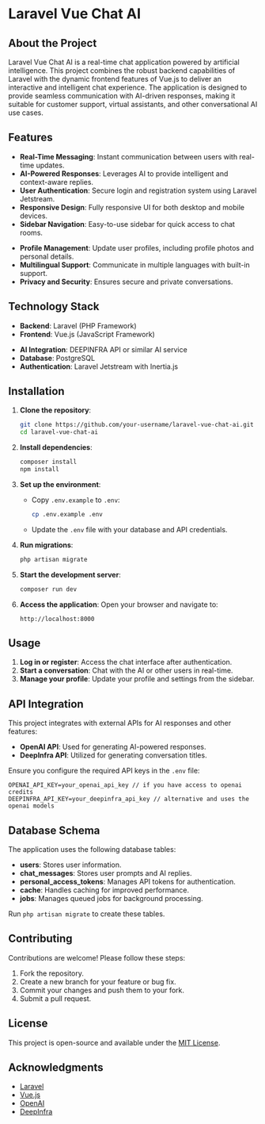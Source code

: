 # Laravel Vue Chat AI

## About the Project

Laravel Vue Chat AI is a real-time chat application powered by artificial intelligence. This project combines the robust backend capabilities of Laravel with the dynamic frontend features of Vue.js to deliver an interactive and intelligent chat experience. The application is designed to provide seamless communication with AI-driven responses, making it suitable for customer support, virtual assistants, and other conversational AI use cases.

## Features

- **Real-Time Messaging**: Instant communication between users with real-time updates.
- **AI-Powered Responses**: Leverages AI to provide intelligent and context-aware replies.
- **User Authentication**: Secure login and registration system using Laravel Jetstream.
- **Responsive Design**: Fully responsive UI for both desktop and mobile devices.
- **Sidebar Navigation**: Easy-to-use sidebar for quick access to chat rooms.
<!-- - **Team Management**: Manage multiple teams and switch between them effortlessly. -->
- **Profile Management**: Update user profiles, including profile photos and personal details.
- **Multilingual Support**: Communicate in multiple languages with built-in support.
- **Privacy and Security**: Ensures secure and private conversations.

## Technology Stack

- **Backend**: Laravel (PHP Framework)
- **Frontend**: Vue.js (JavaScript Framework)
<!-- - **Real-Time Communication**: Laravel Echo and Pusher -->
- **AI Integration**: DEEPINFRA API or similar AI service
- **Database**: PostgreSQL
- **Authentication**: Laravel Jetstream with Inertia.js

## Installation

1. **Clone the repository**:
   ```bash
   git clone https://github.com/your-username/laravel-vue-chat-ai.git
   cd laravel-vue-chat-ai
   ```

2. **Install dependencies**:
   ```bash
   composer install
   npm install
   ```

3. **Set up the environment**:
   - Copy `.env.example` to `.env`:
     ```bash
     cp .env.example .env
     ```
   - Update the `.env` file with your database and API credentials.

4. **Run migrations**:
   ```bash
   php artisan migrate
   ```

5. **Start the development server**:
   ```bash
   composer run dev
   ```

6. **Access the application**:
   Open your browser and navigate to:
   ```
   http://localhost:8000
   ```

## Usage

1. **Log in or register**: Access the chat interface after authentication.
2. **Start a conversation**: Chat with the AI or other users in real-time.
3. **Manage your profile**: Update your profile and settings from the sidebar.

## API Integration

This project integrates with external APIs for AI responses and other features:
- **OpenAI API**: Used for generating AI-powered responses.
- **DeepInfra API**: Utilized for generating conversation titles.

Ensure you configure the required API keys in the `.env` file:
```env
OPENAI_API_KEY=your_openai_api_key // if you have access to openai credits
DEEPINFRA_API_KEY=your_deepinfra_api_key // alternative and uses the openai models
```

## Database Schema

The application uses the following database tables:
- **users**: Stores user information.
- **chat_messages**: Stores user prompts and AI replies.
- **personal_access_tokens**: Manages API tokens for authentication.
- **cache**: Handles caching for improved performance.
- **jobs**: Manages queued jobs for background processing.

Run `php artisan migrate` to create these tables.

## Contributing

Contributions are welcome! Please follow these steps:
1. Fork the repository.
2. Create a new branch for your feature or bug fix.
3. Commit your changes and push them to your fork.
4. Submit a pull request.

## License

This project is open-source and available under the [MIT License](LICENSE).

## Acknowledgments

- [Laravel](https://laravel.com/)
- [Vue.js](https://vuejs.org/)
- [OpenAI](https://openai.com/)
- [DeepInfra](https://deepinfra.com/)